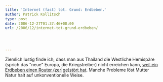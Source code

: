 ```yaml
---
title: 'Internet (fast) tot. Grund: Erdbeben.'
author: Patrick Kollitsch
type: post
date: 2006-12-27T01:37:46+00:00
url: /2006/12/internet-tot-grund-erdbeben/




---
```

Ziemlich lustig finde ich, dass man aus Thailand die Westliche Hemispäre (sprich das "neue" Europa, die Kriegstreiber) nicht erreichen kann, [weil ein Erdbeben einen Router (zer|ge)stört hat][1]. Manche Probleme löst Mutter Natur halt auf unkonventionelle Weise.

 [1]: http://www.iht.com/articles/ap/2006/12/27/asia/AS_GEN_Taiwan_Quake.php